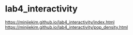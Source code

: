 # lab4_interactivity

https://minjiekim.github.io/lab4_interactivity/index.html
https://minjiekim.github.io/lab4_interactivity/pop_density.html
